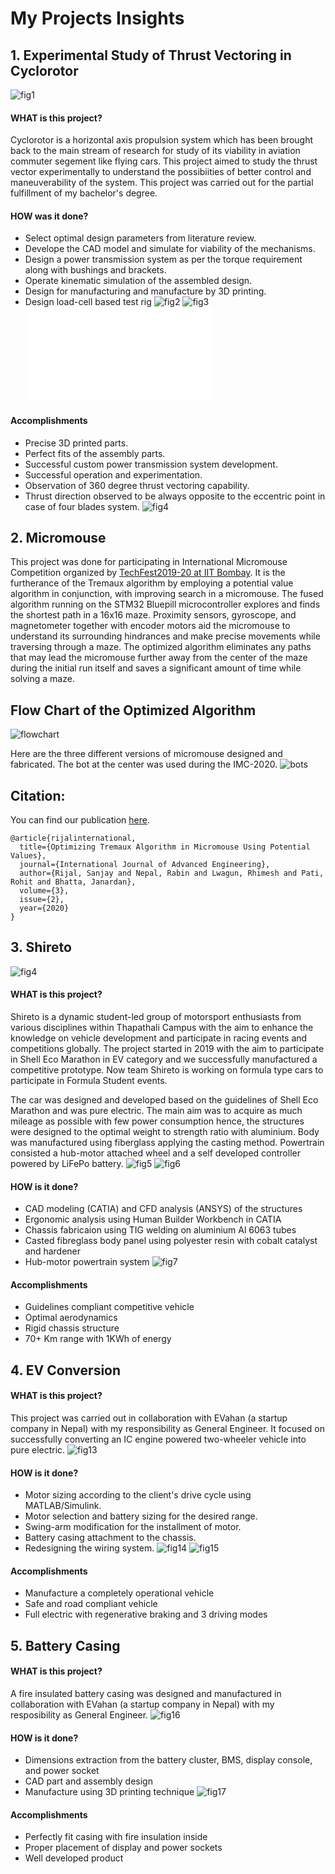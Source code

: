 # My Projects Insights

## 1. Experimental Study of Thrust Vectoring in Cyclorotor
![fig1](Pictures/Cyclorotor/Design.png)
#### WHAT is this project?
Cyclorotor is a horizontal axis propulsion system which has been brought back to the main stream of research for study of its viability in aviation commuter segement like flying cars. This project aimed to study the thrust vector experimentally to understand the possibiities of better control and maneuverability of the system. This project was carried out for the partial fulfillment of my bachelor's degree.
#### HOW was it done?
- Select optimal design parameters from literature review.
- Develope the CAD model and simulate for viability of the mechanisms.
- Design a power transmission system as per the torque requirement along with bushings and brackets.
- Operate kinematic simulation of the assembled design.
- Design for manufacturing and manufacture by 3D printing.
- Design load-cell based test rig
![fig2](Pictures/Cyclorotor/Product.png)
![fig3](Pictures/Cyclorotor/loadcellcircuit.png)
![file](Resources/Cyclorotor.pdf)

#### Accomplishments
- Precise 3D printed parts.
- Perfect fits of the assembly parts.
- Successful custom power transmission system development.
- Successful operation and experimentation.
- Observation of 360 degree thrust vectoring capability.
- Thrust direction observed to be always opposite to the eccentric point in case of four blades system.
![fig4](Pictures/Cyclorotor/Assembly_Draft.jpg)

## 2. Micromouse
This project was done for participating in International Micromouse Competition organized by
[TechFest2019-20 at IIT Bombay](https://techfest.org/). It is
the furtherance of the Tremaux algorithm by employing a potential value algorithm in conjunction, with improving search in a micromouse.  The fused algorithm running on the STM32 Bluepill microcontroller explores and finds the shortest path in a 16x16 maze. Proximity sensors, gyroscope, and magnetometer together with encoder motors aid the micromouse to understand its surrounding hindrances and make precise movements while traversing through a maze. The optimized algorithm eliminates any paths that may lead the micromouse further away from the center of the maze during the initial run itself and saves a significant amount of time while solving a maze.

## Flow Chart of the Optimized Algorithm

![flowchart](/Pictures/Micromouse/flow_chart.png)

Here are the three different versions of micromouse designed and fabricated. The bot at the center was used during the IMC-2020.
![bots](/Pictures/Micromouse/bots.png)

## Citation:
You can find our publication [here](https://ictaes.org/wp-content/uploads/2020/09/IJAE-2020-Vol.03-No.02/7_Sanjaya_Vol3_No2.pdf?ckattempt=1).
```
@article{rijalinternational,
  title={Optimizing Tremaux Algorithm in Micromouse Using Potential Values},
  journal={International Journal of Advanced Engineering},
  author={Rijal, Sanjay and Nepal, Rabin and Lwagun, Rhimesh and Pati, Rohit and Bhatta, Janardan},
  volume={3},
  issue={2},
  year={2020}
}
```

## 3. Shireto
![fig4](Pictures/Shireto/Chassis_design.png)
#### WHAT is this project?
Shireto is a dynamic student-led group of motorsport enthusiasts from various disciplines within Thapathali Campus with the aim to enhance the knowledge on vehicle development and participate in racing events and competitions globally. The project started in 2019 with the aim to participate in Shell Eco Marathon in EV category and we successfully manufactured a competitive prototype. Now team Shireto is working on formula type cars to participate in Formula Student events.

The car was designed and developed based on the guidelines of Shell Eco Marathon and was pure electric. The main aim was to acquire as much mileage as possible with few power consumption hence, the structures were designed to the optimal weight to strength ratio with aluminium. Body was manufactured using fiberglass applying the casting method. Powertrain consisted a hub-motor attached wheel and a self developed controller powered by LiFePo battery.
![fig5](Pictures/Shireto/Chassis.png)
![fig6](Pictures/Shireto/Manufacture.png)
#### HOW is it done?
- CAD modeling (CATIA) and CFD analysis (ANSYS) of the structures
- Ergonomic analysis using Human Builder Workbench in CATIA
- Chassis fabricaion using TIG welding on aluminium Al 6063 tubes
- Casted fibreglass body panel using polyester resin with cobalt catalyst and hardener
- Hub-motor powertrain system
![fig7](Pictures/Shireto/Product.png)

#### Accomplishments
- Guidelines compliant competitive vehicle
- Optimal aerodynamics
- Rigid chassis structure
- 70+ Km range with 1KWh of energy


## 4. EV Conversion
#### WHAT is this project?
This project was carried out in collaboration with EVahan (a startup company in Nepal) with my responsibility as General Engineer. It focused on successfully converting an IC engine powered two-wheeler vehicle into pure electric.
![fig13](Pictures/EV_conversion/EVConvert.jpg)
#### HOW is it done?
- Motor sizing according to the client's drive cycle using MATLAB/Simulink.
- Motor selection and battery sizing for the desired range.
- Swing-arm modification for the installment of motor.
- Battery casing attachment to the chassis.
- Redesigning the wiring system.
![fig14](Pictures/EV_conversion/BatteryDesign.png)
![fig15](Pictures/EV_conversion/VehicleResistive.png)
#### Accomplishments
- Manufacture a completely operational vehicle
- Safe and road compliant vehicle
- Full electric with regenerative braking and 3 driving modes


## 5. Battery Casing
#### WHAT is this project?
A fire insulated battery casing was designed and manufactured in collaboration with EVahan (a startup company in Nepal) with my resposibility as General Engineer.
![fig16](Pictures/Battery_casing/Casing_design.png)
#### HOW is it done?
- Dimensions extraction from the battery cluster, BMS, display console, and power socket
- CAD part and assembly design
- Manufacture using 3D printing technique
![fig17](Pictures/Battery_casing/IMG1.jpg)
#### Accomplishments
- Perfectly fit casing with fire insulation inside
- Proper placement of display and power sockets
- Well developed product
